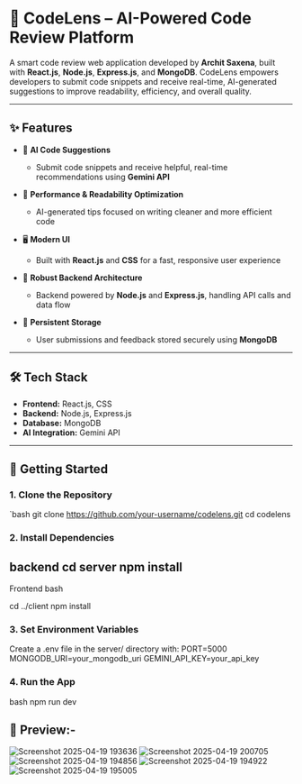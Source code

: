 # 🤖 CodeLens – AI-Powered Code Review Platform

A smart code review web application developed by **Archit Saxena**, built with **React.js**, **Node.js**, **Express.js**, and **MongoDB**. CodeLens empowers developers to submit code snippets and receive real-time, AI-generated suggestions to improve readability, efficiency, and overall quality.

---

## ✨ Features

- 🧠 **AI Code Suggestions**  
  - Submit code snippets and receive helpful, real-time recommendations using **Gemini API**

- 🚀 **Performance & Readability Optimization**  
  - AI-generated tips focused on writing cleaner and more efficient code

- 🖥️ **Modern UI**  
  - Built with **React.js** and **CSS** for a fast, responsive user experience

- 🔧 **Robust Backend Architecture**  
  - Backend powered by **Node.js** and **Express.js**, handling API calls and data flow

- 💾 **Persistent Storage**  
  - User submissions and feedback stored securely using **MongoDB**

---

## 🛠️ Tech Stack

- **Frontend:** React.js, CSS  
- **Backend:** Node.js, Express.js  
- **Database:** MongoDB  
- **AI Integration:** Gemini API

---

## 🚀 Getting Started

### 1. Clone the Repository

`bash
git clone https://github.com/your-username/codelens.git
cd codelens

### 2. Install Dependencies
backend
cd server
npm install
---
Frontend
bash

cd ../client
npm install

### 3. Set Environment Variables
Create a .env file in the server/ directory with:
PORT=5000
MONGODB_URI=your_mongodb_uri
GEMINI_API_KEY=your_api_key

### 4. Run the App
bash
npm run dev

## 📸 Preview:-

![Screenshot 2025-04-19 193636](https://github.com/user-attachments/assets/e843bee2-870b-40a6-8c2c-b6781e0c73d9)
![Screenshot 2025-04-19 200705](https://github.com/user-attachments/assets/36c3412e-4558-4263-a151-a0cc354ef07f)
![Screenshot 2025-04-19 194856](https://github.com/user-attachments/assets/417120c7-c841-4d1d-acf1-1bbcc0e9ad85)
![Screenshot 2025-04-19 194922](https://github.com/user-attachments/assets/e8cefdb7-894d-4466-a3f2-ec6158073d57)
![Screenshot 2025-04-19 195005](https://github.com/user-attachments/assets/c04f369e-254b-4298-9cd1-25e271b2c638)

